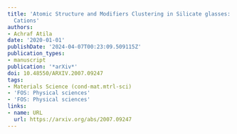 ```yaml
---
title: 'Atomic Structure and Modifiers Clustering in Silicate glasses: Effect of Modifier
  Cations'
authors:
- Achraf Atila
date: '2020-01-01'
publishDate: '2024-04-07T00:23:09.509115Z'
publication_types:
- manuscript
publication: '*arXiv*'
doi: 10.48550/ARXIV.2007.09247
tags:
- Materials Science (cond-mat.mtrl-sci)
- 'FOS: Physical sciences'
- 'FOS: Physical sciences'
links:
- name: URL
  url: https://arxiv.org/abs/2007.09247
---
```

